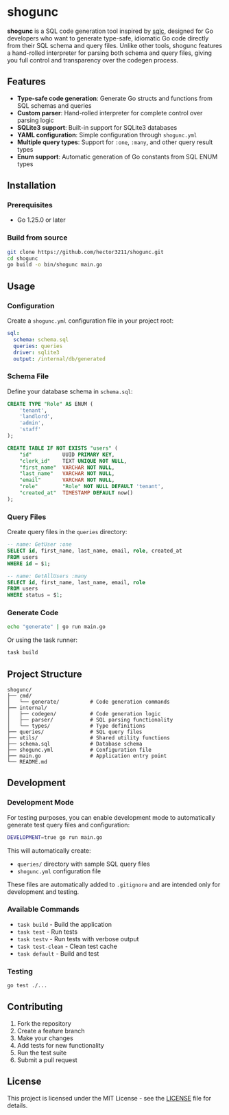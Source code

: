 # shogunc

**shogunc** is a SQL code generation tool inspired by [sqlc](https://github.com/sqlc-dev/sqlc), designed for Go developers who want to generate type-safe, idiomatic Go code directly from their SQL schema and query files. Unlike other tools, shogunc features a hand-rolled interpreter for parsing both schema and query files, giving you full control and transparency over the codegen process.

## Features

- **Type-safe code generation**: Generate Go structs and functions from SQL schemas and queries
- **Custom parser**: Hand-rolled interpreter for complete control over parsing logic
- **SQLite3 support**: Built-in support for SQLite3 databases
- **YAML configuration**: Simple configuration through `shogunc.yml`
- **Multiple query types**: Support for `:one`, `:many`, and other query result types
- **Enum support**: Automatic generation of Go constants from SQL ENUM types

## Installation

### Prerequisites

- Go 1.25.0 or later

### Build from source

```bash
git clone https://github.com/hector3211/shogunc.git
cd shogunc
go build -o bin/shogunc main.go
```

## Usage

### Configuration

Create a `shogunc.yml` configuration file in your project root:

```yaml
sql:
  schema: schema.sql
  queries: queries
  driver: sqlite3
  output: /internal/db/generated
```

### Schema File

Define your database schema in `schema.sql`:

```sql
CREATE TYPE "Role" AS ENUM (
    'tenant',
    'landlord',
    'admin',
    'staff'
);

CREATE TABLE IF NOT EXISTS "users" (
    "id"          UUID PRIMARY KEY,
    "clerk_id"    TEXT UNIQUE NOT NULL,
    "first_name"  VARCHAR NOT NULL,
    "last_name"   VARCHAR NOT NULL,
    "email"       VARCHAR NOT NULL,
    "role"        "Role" NOT NULL DEFAULT 'tenant',
    "created_at"  TIMESTAMP DEFAULT now()
);
```

### Query Files

Create query files in the `queries` directory:

```sql
-- name: GetUser :one
SELECT id, first_name, last_name, email, role, created_at
FROM users
WHERE id = $1;

-- name: GetAllUsers :many
SELECT id, first_name, last_name, email, role
FROM users
WHERE status = $1;
```

### Generate Code

```bash
echo "generate" | go run main.go
```

Or using the task runner:

```bash
task build
```

## Project Structure

```
shogunc/
├── cmd/
│   └── generate/          # Code generation commands
├── internal/
│   ├── codegen/           # Code generation logic
│   ├── parser/            # SQL parsing functionality
│   └── types/             # Type definitions
├── queries/               # SQL query files
├── utils/                 # Shared utility functions
├── schema.sql             # Database schema
├── shogunc.yml            # Configuration file
├── main.go                # Application entry point
└── README.md
```

## Development

### Development Mode

For testing purposes, you can enable development mode to automatically generate test query files and configuration:

```bash
DEVELOPMENT=true go run main.go
```

This will automatically create:

- `queries/` directory with sample SQL query files
- `shogunc.yml` configuration file

These files are automatically added to `.gitignore` and are intended only for development and testing.

### Available Commands

- `task build` - Build the application
- `task test` - Run tests
- `task testv` - Run tests with verbose output
- `task test-clean` - Clean test cache
- `task default` - Build and test

### Testing

```bash
go test ./...
```

## Contributing

1. Fork the repository
2. Create a feature branch
3. Make your changes
4. Add tests for new functionality
5. Run the test suite
6. Submit a pull request

## License

This project is licensed under the MIT License - see the [LICENSE](LICENSE) file for details.
